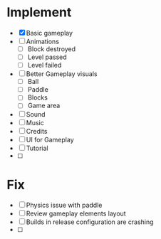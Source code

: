 # Implement

- [x] Basic gameplay
- [ ] Animations
    - [ ] Block destroyed
    - [ ] Level passed
    - [ ] Level failed
- [ ] Better Gameplay visuals
    - [ ] Ball
    - [ ] Paddle
    - [ ] Blocks
    - [ ] Game area
- [ ] Sound
- [ ] Music
- [ ] Credits
- [ ] UI for Gameplay
- [ ] Tutorial
- [ ] 

# Fix

- [ ] Physics issue with paddle
- [ ] Review gameplay elements layout
- [ ] Builds in release configuration are crashing
- [ ] 